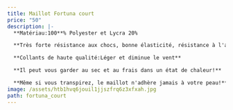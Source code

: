 ```yaml
---
title: Maillot Fortuna court
price: "50"
description: |-
  **Matériau:100**% Polyester et Lycra 20%

  **Très forte résistance aux chocs, bonne élasticité, résistance à l'abrasion**

  **Collants de haute qualité:Léger et diminue le vent**

  **Il peut vous garder au sec et au frais dans un état de chaleur!**

  **Même si vous transpirez, le maillot n'adhère jamais à votre peau!**
image: /assets/htb1hvq6jouil1jjszfrq6z3xfxah.jpg
path: fortuna_court
---
```

